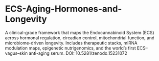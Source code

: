 # ECS-Aging-Hormones-and-Longevity
A clinical-grade framework that maps the Endocannabinoid System (ECS) across hormonal regulation, circadian control, mitochondrial function, and microbiome-driven longevity. Includes therapeutic stacks, miRNA modulation maps, epigenetic nutrigenomics, and the world’s first ECS–vagus–skin anti-aging serum. DOI: 10.5281/zenodo.15231072
